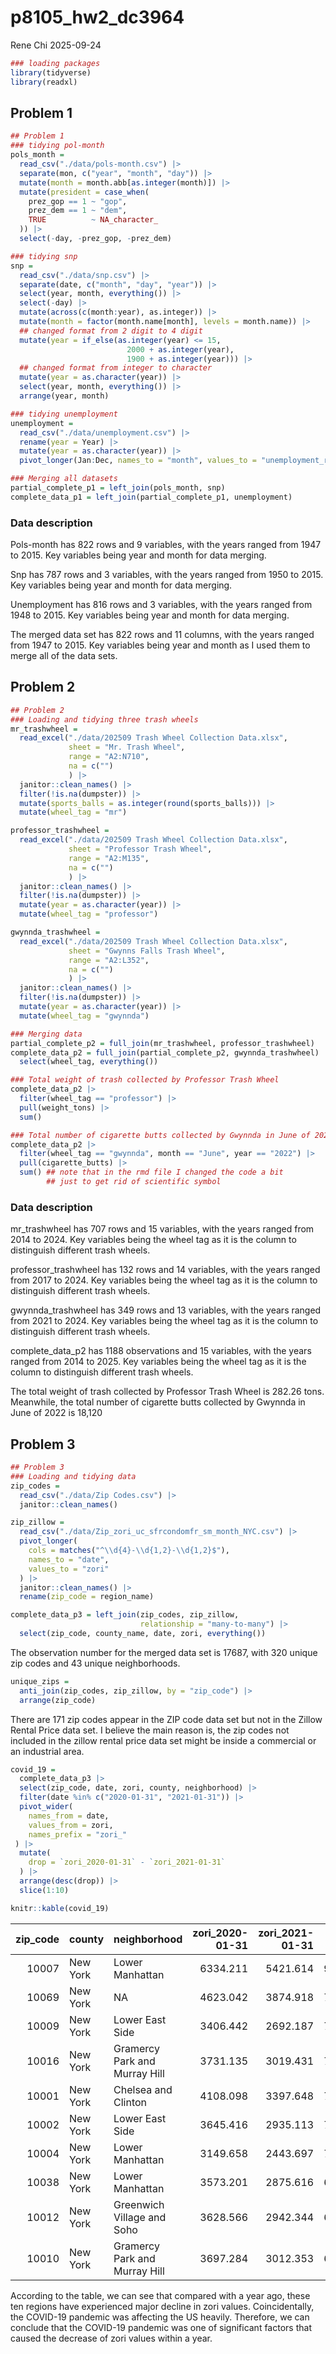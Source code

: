 p8105_hw2_dc3964
================
Rene Chi
2025-09-24

``` r
### loading packages
library(tidyverse)
library(readxl)
```

## Problem 1

``` r
## Problem 1
### tidying pol-month
pols_month =
  read_csv("./data/pols-month.csv") |> 
  separate(mon, c("year", "month", "day")) |> 
  mutate(month = month.abb[as.integer(month)]) |> 
  mutate(president = case_when(
    prez_gop == 1 ~ "gop",
    prez_dem == 1 ~ "dem",
    TRUE          ~ NA_character_
  )) |> 
  select(-day, -prez_gop, -prez_dem)

### tidying snp
snp = 
  read_csv("./data/snp.csv") |> 
  separate(date, c("month", "day", "year")) |> 
  select(year, month, everything()) |> 
  select(-day) |> 
  mutate(across(c(month:year), as.integer)) |> 
  mutate(month = factor(month.name[month], levels = month.name)) |> 
  ## changed format from 2 digit to 4 digit 
  mutate(year = if_else(as.integer(year) <= 15,
                          2000 + as.integer(year),
                          1900 + as.integer(year))) |> 
  ## changed format from integer to character
  mutate(year = as.character(year)) |> 
  select(year, month, everything()) |> 
  arrange(year, month)

### tidying unemployment
unemployment =
  read_csv("./data/unemployment.csv") |> 
  rename(year = Year) |> 
  mutate(year = as.character(year)) |> 
  pivot_longer(Jan:Dec, names_to = "month", values_to = "unemployment_rate")

### Merging all datasets
partial_complete_p1 = left_join(pols_month, snp) 
complete_data_p1 = left_join(partial_complete_p1, unemployment)
```

### **Data description**

Pols-month has 822 rows and 9 variables, with the years ranged from 1947
to 2015. Key variables being year and month for data merging.

Snp has 787 rows and 3 variables, with the years ranged from 1950 to
2015. Key variables being year and month for data merging.

Unemployment has 816 rows and 3 variables, with the years ranged from
1948 to 2015. Key variables being year and month for data merging.

The merged data set has 822 rows and 11 columns, with the years ranged
from 1947 to 2015. Key variables being year and month as I used them to
merge all of the data sets.

## Problem 2

``` r
## Problem 2
### Loading and tidying three trash wheels
mr_trashwheel =
  read_excel("./data/202509 Trash Wheel Collection Data.xlsx",
             sheet = "Mr. Trash Wheel",
             range = "A2:N710",
             na = c("")
             ) |> 
  janitor::clean_names() |> 
  filter(!is.na(dumpster)) |> 
  mutate(sports_balls = as.integer(round(sports_balls))) |>
  mutate(wheel_tag = "mr")

professor_trashwheel =
  read_excel("./data/202509 Trash Wheel Collection Data.xlsx",
             sheet = "Professor Trash Wheel",
             range = "A2:M135", 
             na = c("")
             ) |> 
  janitor::clean_names() |>
  filter(!is.na(dumpster)) |> 
  mutate(year = as.character(year)) |> 
  mutate(wheel_tag = "professor")

gwynnda_trashwheel =
  read_excel("./data/202509 Trash Wheel Collection Data.xlsx",
             sheet = "Gwynns Falls Trash Wheel",
             range = "A2:L352",
             na = c("")
             ) |> 
  janitor::clean_names() |>
  filter(!is.na(dumpster)) |> 
  mutate(year = as.character(year)) |> 
  mutate(wheel_tag = "gwynnda")

### Merging data
partial_complete_p2 = full_join(mr_trashwheel, professor_trashwheel)
complete_data_p2 = full_join(partial_complete_p2, gwynnda_trashwheel) |> 
  select(wheel_tag, everything())

### Total weight of trash collected by Professor Trash Wheel
complete_data_p2 |> 
  filter(wheel_tag == "professor") |>   
  pull(weight_tons) |>                   
  sum()      

### Total number of cigarette butts collected by Gwynnda in June of 2022
complete_data_p2 |> 
  filter(wheel_tag == "gwynnda", month == "June", year == "2022") |>   
  pull(cigarette_butts) |>                   
  sum() ## note that in the rmd file I changed the code a bit
        ## just to get rid of scientific symbol
```

### **Data description**

mr_trashwheel has 707 rows and 15 variables, with the years ranged from
2014 to 2024. Key variables being the wheel tag as it is the column to
distinguish different trash wheels.

professor_trashwheel has 132 rows and 14 variables, with the years
ranged from 2017 to 2024. Key variables being the wheel tag as it is the
column to distinguish different trash wheels.

gwynnda_trashwheel has 349 rows and 13 variables, with the years ranged
from 2021 to 2024. Key variables being the wheel tag as it is the column
to distinguish different trash wheels.

complete_data_p2 has 1188 observations and 15 variables, with the years
ranged from 2014 to 2025. Key variables being the wheel tag as it is the
column to distinguish different trash wheels.

The total weight of trash collected by Professor Trash Wheel is 282.26
tons. Meanwhile, the total number of cigarette butts collected by
Gwynnda in June of 2022 is 18,120

## Problem 3

``` r
## Problem 3
### Loading and tidying data
zip_codes = 
  read_csv("./data/Zip Codes.csv") |> 
  janitor::clean_names()

zip_zillow =
  read_csv("./data/Zip_zori_uc_sfrcondomfr_sm_month_NYC.csv") |>
  pivot_longer(
    cols = matches("^\\d{4}-\\d{1,2}-\\d{1,2}$"), 
    names_to = "date",
    values_to = "zori"
  ) |> 
  janitor::clean_names() |> 
  rename(zip_code = region_name)

complete_data_p3 = left_join(zip_codes, zip_zillow,
                             relationship = "many-to-many") |> 
  select(zip_code, county_name, date, zori, everything())
```

The observation number for the merged data set is 17687, with 320 unique
zip codes and 43 unique neighborhoods.

``` r
unique_zips =
  anti_join(zip_codes, zip_zillow, by = "zip_code") |>
  arrange(zip_code)
```

There are 171 zip codes appear in the ZIP code data set but not in the
Zillow Rental Price data set. I believe the main reason is, the zip
codes not included in the zillow rental price data set might be inside a
commercial or an industrial area.

``` r
covid_19 =
  complete_data_p3 |> 
  select(zip_code, date, zori, county, neighborhood) |> 
  filter(date %in% c("2020-01-31", "2021-01-31")) |> 
  pivot_wider(
    names_from = date,
    values_from = zori,
    names_prefix = "zori_"
 ) |> 
  mutate(
    drop = `zori_2020-01-31` - `zori_2021-01-31`
  ) |> 
  arrange(desc(drop)) |> 
  slice(1:10)

knitr::kable(covid_19)
```

| zip_code | county | neighborhood | zori_2020-01-31 | zori_2021-01-31 | drop |
|---:|:---|:---|---:|---:|---:|
| 10007 | New York | Lower Manhattan | 6334.211 | 5421.614 | 912.5966 |
| 10069 | New York | NA | 4623.042 | 3874.918 | 748.1245 |
| 10009 | New York | Lower East Side | 3406.442 | 2692.187 | 714.2550 |
| 10016 | New York | Gramercy Park and Murray Hill | 3731.135 | 3019.431 | 711.7045 |
| 10001 | New York | Chelsea and Clinton | 4108.098 | 3397.648 | 710.4499 |
| 10002 | New York | Lower East Side | 3645.416 | 2935.113 | 710.3028 |
| 10004 | New York | Lower Manhattan | 3149.658 | 2443.697 | 705.9608 |
| 10038 | New York | Lower Manhattan | 3573.201 | 2875.616 | 697.5853 |
| 10012 | New York | Greenwich Village and Soho | 3628.566 | 2942.344 | 686.2218 |
| 10010 | New York | Gramercy Park and Murray Hill | 3697.284 | 3012.353 | 684.9304 |

According to the table, we can see that compared with a year ago, these
ten regions have experienced major decline in zori values.
Coincidentally, the COVID-19 pandemic was affecting the US heavily.
Therefore, we can conclude that the COVID-19 pandemic was one of
significant factors that caused the decrease of zori values within a
year.
